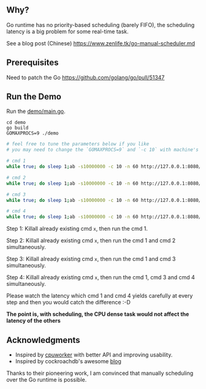 ## Why?

Go runtime has no priority-based scheduling (barely FIFO), the scheduling latency is a big problem for some real-time task.

See a blog post (Chinese) https://www.zenlife.tk/go-manual-scheduler.md

## Prerequisites 

Need to patch the Go https://github.com/golang/go/pull/51347

## Run the Demo

Run the [demo/main.go](demo/main.go).

```
cd demo
go build
GOMAXPROCS=9 ./demo
```

```bash
# feel free to tune the parameters below if you like
# you may need to change the `GOMAXPROCS=9` and `-c 10` with machine's CPU < 10 to see the effect.

# cmd 1
while true; do sleep 1;ab -s10000000 -c 10 -n 60 http://127.0.0.1:8080/delay1ms; done

# cmd 2
while true; do sleep 1;ab -s10000000 -c 10 -n 60 http://127.0.0.1:8080/checksumWithoutScheduling; done

# cmd 3
while true; do sleep 1;ab -s10000000 -c 10 -n 60 http://127.0.0.1:8080/checksumWithScheduling; done

# cmd 4
while true; do sleep 1;ab -s10000000 -c 10 -n 60 http://127.0.0.1:8080/checksumSmallTaskWithScheduling; done
```

Step 1: Killall already existing cmd `x`, then run the cmd 1.

Step 2: Killall already existing cmd `x`, then run the cmd 1 and cmd 2 simultaneously.

Step 3: Killall already existing cmd `x`, then run the cmd 1 and cmd 3 simultaneously.

Step 4: Killall already existing cmd `x`, then run the cmd 1, cmd 3 and cmd 4 simultaneously.

Please watch the latency which cmd 1 and cmd 4 yields carefully at every step and then you would catch the difference :-D

**The point is, with scheduling, the CPU dense task would not affect the latency of the others**

## Acknowledgments 

* Inspired by [cpuworker](https://github.com/hnes/cpuworker) with better API and improving usability.
* Inspired by cockroachdb's awesome [blog](https://www.cockroachlabs.com/blog/rubbing-control-theory/)

Thanks to their pioneering work, I am convinced that manually scheduling over the Go runtime is possible.
